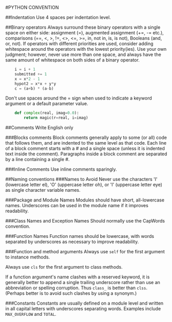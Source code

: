 #PYTHON CONVENTION

##Indentation
Use 4 spaces per indentation level.

##Binary operators
Always surround these binary operators with a single space on either side: assignment (=), augmented assignment (+=, -= etc.), comparisons (==, <, >, !=, <>, <=, >=, in, not in, is, is not), Booleans (and, or, not).
If operators with different priorities are used, consider adding whitespace around the operators with the lowest priority(ies). Use your own judgment; however, never use more than one space, and always have the same amount of whitespace on both sides of a binary operator.

```python
    i = i + 1
    submitted += 1
    x = x*2 - 1
    hypot2 = x*x + y*y
    c = (a+b) * (a-b)
```
Don't use spaces around the = sign when used to indicate a keyword argument or a default parameter value.
```python
    def complex(real, imag=0.0):
        return magic(r=real, i=imag)
```
##Comments
Write English only

###Blocks comments
Block comments generally apply to some (or all) code that follows them, and are indented to the same level as that code. 
Each line of a block comment starts with a # and a single space (unless it is indented text inside the comment).
Paragraphs inside a block comment are separated by a line containing a single #.

###Inline Comments
Use inline comments sparingly.

##Naming conventions
###Names to Avoid
Never use the characters 'l' (lowercase letter el), 'O' (uppercase letter oh), or 'I' (uppercase letter eye) as single character variable names.

###Package and Module Names
Modules should have short, all-lowercase names. Underscores can be used in the module name if it improves readability.

###Class Names and Exception Names
Should normally use the CapWords convention.

###Function Names
Function names should be lowercase, with words separated by underscores as necessary to improve readability.

###Function and method arguments
Always use `self` for the first argument to instance methods.

Always use `cls` for the first argument to class methods.

If a function argument's name clashes with a reserved keyword, it is generally better to append a single trailing underscore rather than use an abbreviation or spelling corruption. 
Thus `class_` is better than `clss`. (Perhaps better is to avoid such clashes by using a synonym.)

###Constants
Constants are usually defined on a module level and written in all capital letters with underscores separating words. 
Examples include `MAX_OVERFLOW` and `TOTAL`.

